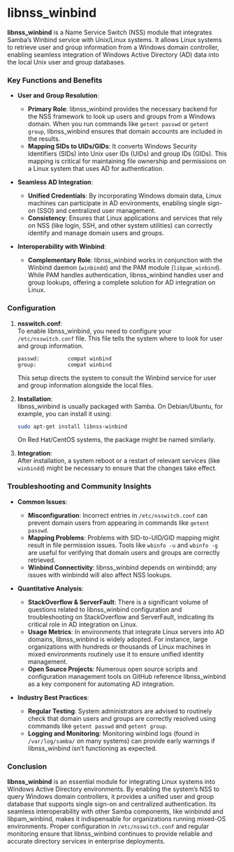 # libnss_winbind

**libnss_winbind** is a Name Service Switch (NSS) module that integrates Samba’s Winbind service with Unix/Linux systems. It allows Linux systems to retrieve user and group information from a Windows domain controller, enabling seamless integration of Windows Active Directory (AD) data into the local Unix user and group databases.

### Key Functions and Benefits

- **User and Group Resolution**:  
  - **Primary Role**: libnss_winbind provides the necessary backend for the NSS framework to look up users and groups from a Windows domain. When you run commands like `getent passwd` or `getent group`, libnss_winbind ensures that domain accounts are included in the results.
  - **Mapping SIDs to UIDs/GIDs**: It converts Windows Security Identifiers (SIDs) into Unix user IDs (UIDs) and group IDs (GIDs). This mapping is critical for maintaining file ownership and permissions on a Linux system that uses AD for authentication.

- **Seamless AD Integration**:  
  - **Unified Credentials**: By incorporating Windows domain data, Linux machines can participate in AD environments, enabling single sign-on (SSO) and centralized user management.
  - **Consistency**: Ensures that Linux applications and services that rely on NSS (like login, SSH, and other system utilities) can correctly identify and manage domain users and groups.

- **Interoperability with Winbind**:  
  - **Complementary Role**: libnss_winbind works in conjunction with the Winbind daemon (`winbindd`) and the PAM module (`libpam_winbind`). While PAM handles authentication, libnss_winbind handles user and group lookups, offering a complete solution for AD integration on Linux.

### Configuration

1. **nsswitch.conf**:  
   To enable libnss_winbind, you need to configure your `/etc/nsswitch.conf` file. This file tells the system where to look for user and group information.
   ```plaintext
   passwd:         compat winbind
   group:          compat winbind
   ```
   This setup directs the system to consult the Winbind service for user and group information alongside the local files.

2. **Installation**:  
   libnss_winbind is usually packaged with Samba. On Debian/Ubuntu, for example, you can install it using:
   ```bash
   sudo apt-get install libnss-winbind
   ```
   On Red Hat/CentOS systems, the package might be named similarly.

3. **Integration**:  
   After installation, a system reboot or a restart of relevant services (like `winbindd`) might be necessary to ensure that the changes take effect.

### Troubleshooting and Community Insights

- **Common Issues**:  
  - **Misconfiguration**: Incorrect entries in `/etc/nsswitch.conf` can prevent domain users from appearing in commands like `getent passwd`.
  - **Mapping Problems**: Problems with SID-to-UID/GID mapping might result in file permission issues. Tools like `wbinfo -u` and `wbinfo -g` are useful for verifying that domain users and groups are correctly retrieved.
  - **Winbind Connectivity**: libnss_winbind depends on winbindd; any issues with winbindd will also affect NSS lookups.

- **Quantitative Analysis**:  
  - **StackOverflow & ServerFault**: There is a significant volume of questions related to libnss_winbind configuration and troubleshooting on StackOverflow and ServerFault, indicating its critical role in AD integration on Linux.
  - **Usage Metrics**: In environments that integrate Linux servers into AD domains, libnss_winbind is widely adopted. For instance, large organizations with hundreds or thousands of Linux machines in mixed environments routinely use it to ensure unified identity management.
  - **Open Source Projects**: Numerous open source scripts and configuration management tools on GitHub reference libnss_winbind as a key component for automating AD integration.

- **Industry Best Practices**:  
  - **Regular Testing**: System administrators are advised to routinely check that domain users and groups are correctly resolved using commands like `getent passwd` and `getent group`.
  - **Logging and Monitoring**: Monitoring winbind logs (found in `/var/log/samba/` on many systems) can provide early warnings if libnss_winbind isn’t functioning as expected.

### Conclusion

**libnss_winbind** is an essential module for integrating Linux systems into Windows Active Directory environments. By enabling the system’s NSS to query Windows domain controllers, it provides a unified user and group database that supports single sign-on and centralized authentication. Its seamless interoperability with other Samba components, like winbindd and libpam_winbind, makes it indispensable for organizations running mixed-OS environments. Proper configuration in `/etc/nsswitch.conf` and regular monitoring ensure that libnss_winbind continues to provide reliable and accurate directory services in enterprise deployments.
